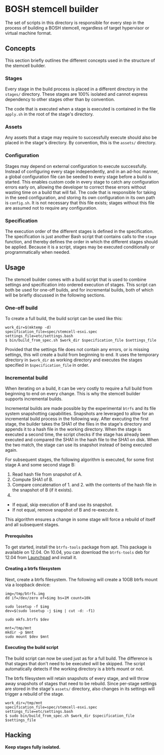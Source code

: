 # BOSH stemcell builder

The set of scripts in this directory is responsible for every step in
the process of building a BOSH stemcell, regardless of target hypervisor
or virtual machine format.

## Concepts

This section briefly outlines the different concepts used in the
structure of the stemcell builder.

### Stages

Every stage in the build process is placed in a different directory in
the `stages/` directory. These stages are 100% isolated and cannot
express dependency to other stages other than by convention.

The code that is executed when a stage is executed is contained in the
file `apply.sh` in the root of the stage's directory.

### Assets

Any assets that a stage may require to successfully execute should also
be placed in the stage's directory. By convention, this is the `assets/`
directory.

### Configuration

Stages may depend on external configuration to execute successfully.
Instead of configuring every stage independently, and in an ad-hoc
manner, a global configuration file can be seeded to every stage before
a build is started. This enables custom code in every stage to catch any
configuration errors early on, allowing the developer to correct these
errors without wasting time on a build that will fail. The code that is
responsible for taking in the seed configuration, and storing its own
configuration in its own path is `config.sh`. It is not necessary that
this file exists; stages without this file are assumed not to require
any configuration.

### Specification

The execution order of the different stages is defined in the
specification. The specification is just another Bash script that
contains calls to the `stage` function, and thereby defines the order in
which the different stages should be applied. Because it is a script,
stages may be executed conditionally or programmatically when needed.

## Usage

The stemcell builder comes with a build script that is used to combine
settings and specification into ordered execution of stages. This script
can both be used for one-off builds, and for incremental builds, both of
which will be briefly discussed in the following sections.

### One-off build

To create a full build, the build script can be used like this:

```
work_dir=$(mktemp -d)
specification_file=spec/stemcell-esxi.spec
settings_file=etc/settings.bash
$ bin/build_from_spec.sh $work_dir $specification_file $settings_file
```

Provided that the settings file does not contain any errors, or is
missing settings, this will create a build from beginning to end. It
uses the temporary directory in `$work_dir` as working directory and
executes the stages specified in `$specification_file` in order.

### Incremental build

When iterating on a build, it can be very costly to require a full build
from beginning to end on every change. This is why the stemcell builder
supports incremental builds.

Incremental builds are made possible by the experimental `btrfs` and its
file system snapshotting capabilities. Snapshots are leveraged to allow
for an incremental build process in the following way. After executing
the first stage, the builder takes the SHA1 of the files in the stage's
directory and appends it to a hash file in the working directory.
When the stage is executed a second time, the script checks if the stage
has already been executed and compared the SHA1 in the hash file to
the SHA1 on disk. When the two match, the stage can use its snapshot
instead of being executed again.

For subsequent stages, the following algorithm is executed, for some
first stage A and some second stage B:

1. Read hash file from snapshot of A.
2. Compute SHA1 of B.
3. Compare concatenation of 1. and 2. with the contents of the hash file
   in the snapshot of B (if it exists).
4.
  - If equal, skip execution of B and use its snapshot.
  - If not equal, remove snapshot of B and re-execute it.

This algorithm ensures a change in some stage will force a rebuild of
itself and all subsequent stages.

#### Prerequisites

To get started, install the `btrfs-tools` package from apt. This package
is available on 12.04. On 10.04, you can download the `btrfs-tools` deb
for 12.04 from [Launchpad][btrfs-deb] and install it.

[btrfs-deb]: https://launchpad.net/ubuntu/precise/+package/btrfs-tools

#### Creating a btrfs filesystem

Next, create a btrfs filesystem. The following will create a 10GB btrfs
mount via a loopback device:

```
img=/tmp/btrfs.img
dd if=/dev/zero of=$img bs=1M count=10k

sudo losetup -f $img
dev=$(sudo losetup -j $img | cut -d: -f1)

sudo mkfs.btrfs $dev

mnt=/tmp/mnt
mkdir -p $mnt
sudo mount $dev $mnt
```

#### Executing the build script

The build script can now be used just as for a full build. The
difference is that stages that don't need to be executed will be
skipped. The script automatically detects if the working directory is a
btrfs mount or not.

The btrfs filesystem will retain snapshots of every stage, and will
throw away snapshots of stages that need to be rebuild. Since per-stage
settings are stored in the stage's `assets/` directory, also changes in
its settings will trigger a rebuild of the stage.

```
work_dir=/tmp/mnt
specification_file=spec/stemcell-esxi.spec
settings_file=etc/settings.bash
$ sudo bin/build_from_spec.sh $work_dir $specification_file $settings_file
```

## Hacking

**Keep stages fully isolated.**
